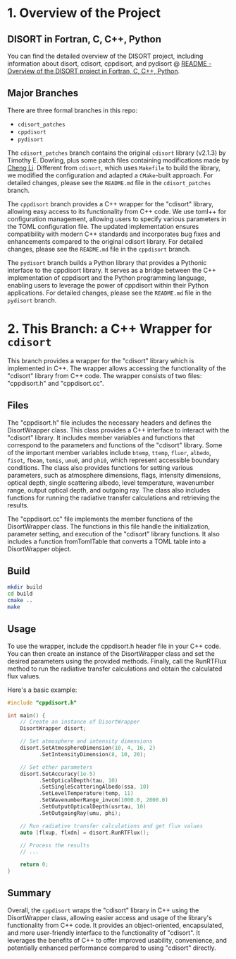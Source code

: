 # 1. Overview of the Project

## DISORT in Fortran, C, C++, Python

You can find the detailed overview of the DISORT project, including information about disort, cdisort, cppdisort, and pydisort @ [README - Overview of the DISORT project in Fortran, C, C++, Python](./README_DISORT.md).

## Major Branches

There are three formal branches in this repo:

- `cdisort_patches`
- `cppdisort`
- `pydisort`

The `cdisort_patches` branch contains the original `cdisort` library (v2.1.3) by Timothy E. Dowling, plus some patch files containing modifications made by [Cheng Li](https://chengcli.io/). Different from `cdisort`, which uses `Makefile` to build the library, we modified the configuration and adapted a `CMake`-built approach. For detailed changes, please see the `README.md` file in the `cdisort_patches` branch.

The `cppdisort` branch provides a C++ wrapper for the "cdisort" library, allowing easy access to its functionality from C++ code. We use toml++ for configuration management, allowing users to specify various parameters in the TOML configuration file. The updated implementation ensures compatibility with modern C++ standards and incorporates bug fixes and enhancements compared to the original cdisort library. For detailed changes, please see the `README.md` file in the `cppdisort` branch.

The `pydisort` branch builds a Python library that provides a Pythonic interface to the cppdisort library. It serves as a bridge between the C++ implementation of cppdisort and the Python programming language, enabling users to leverage the power of cppdisort within their Python applications. For detailed changes, please see the `README.md` file in the `pydisort` branch.

# 2. This Branch: a C++ Wrapper for `cdisort`

This branch provides a wrapper for the "cdisort" library which is implemented in C++. The wrapper allows accessing the functionality of the "cdisort" library from C++ code. The wrapper consists of two files: "cppdisort.h" and "cppdisort.cc".

## Files

The "cppdisort.h" file includes the necessary headers and defines the DisortWrapper class. This class provides a C++ interface to interact with the "cdisort" library. It includes member variables and functions that correspond to the parameters and functions of the "cdisort" library. Some of the important member variables include `btemp`, `ttemp`, `fluor`, `albedo`, `fisot`, `fbeam`, `temis`, `umu0`, and `phi0`, which represent accessible boundary conditions. The class also provides functions for setting various parameters, such as atmosphere dimensions, flags, intensity dimensions, optical depth, single scattering albedo, level temperature, wavenumber range, output optical depth, and outgoing ray. The class also includes functions for running the radiative transfer calculations and retrieving the results.

The "cppdisort.cc" file implements the member functions of the DisortWrapper class. The functions in this file handle the initialization, parameter setting, and execution of the "cdisort" library functions. It also includes a function fromTomlTable that converts a TOML table into a DisortWrapper object.

## Build

```bash
mkdir build
cd build
cmake ..
make
```

## Usage

To use the wrapper, include the cppdisort.h header file in your C++ code. You can then create an instance of the DisortWrapper class and set the desired parameters using the provided methods. Finally, call the RunRTFlux method to run the radiative transfer calculations and obtain the calculated flux values.

Here's a basic example:

```c++
#include "cppdisort.h"

int main() {
    // Create an instance of DisortWrapper
    DisortWrapper disort;

    // Set atmosphere and intensity dimensions
    disort.SetAtmosphereDimension(10, 4, 16, 2)
          .SetIntensityDimension(8, 10, 20);

    // Set other parameters
    disort.SetAccuracy(1e-5)
          .SetOpticalDepth(tau, 10)
          .SetSingleScatteringAlbedo(ssa, 10)
          .SetLevelTemperature(temp, 11)
          .SetWavenumberRange_invcm(1000.0, 2000.0)
          .SetOutputOpticalDepth(usrtau, 10)
          .SetOutgoingRay(umu, phi);

    // Run radiative transfer calculations and get flux values
    auto [flxup, flxdn] = disort.RunRTFlux();

    // Process the results
    // ...

    return 0;
}
```

## Summary

Overall, the `cppdisort` wraps the "cdisort" library in C++ using the DisortWrapper class, allowing easier access and usage of the library's functionality from C++ code. It provides an object-oriented, encapsulated, and more user-friendly interface to the functionality of "cdisort". It leverages the benefits of C++ to offer improved usability, convenience, and potentially enhanced performance compared to using "cdisort" directly.
